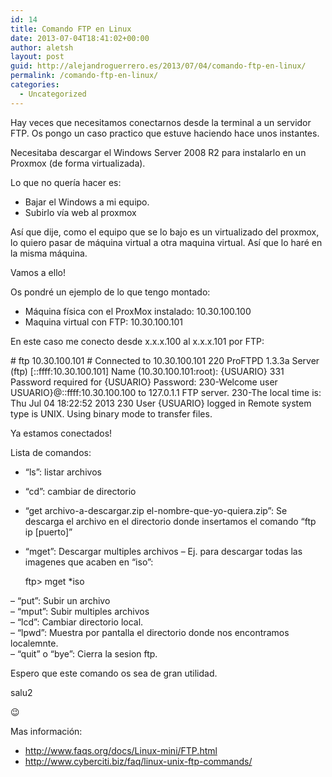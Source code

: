 ```yaml
---
id: 14
title: Comando FTP en Linux
date: 2013-07-04T18:41:02+00:00
author: aletsh
layout: post
guid: http://alejandroguerrero.es/2013/07/04/comando-ftp-en-linux/
permalink: /comando-ftp-en-linux/
categories:
  - Uncategorized
---
```

Hay veces que necesitamos conectarnos desde la terminal a un servidor FTP. Os pongo un caso practico que estuve haciendo hace unos instantes.

Necesitaba descargar el Windows Server 2008 R2 para instalarlo en un Proxmox (de forma virtualizada).

Lo que no quería hacer es:

  * Bajar el Windows a mi equipo.
  * Subirlo vía web al proxmox

Así que dije, como el equipo que se lo bajo es un virtualizado del proxmox, lo quiero pasar de máquina virtual a otra maquina virtual. Así que lo haré en la misma máquina.

Vamos a ello!

Os pondré un ejemplo de lo que tengo montado:

  * Máquina física con el ProxMox instalado: 10.30.100.100
  * Maquina virtual con FTP: 10.30.100.101

En este caso me conecto desde x.x.x.100 al x.x.x.101 por FTP:

<div class="wlWriterEditableSmartContent" id="scid:812469c5-0cb0-4c63-8c15-c81123a09de7:8ebb47d8-4fb3-499a-bae0-728a84aceb6c" style="margin: 0px; display: inline; float: none; padding: 0px;">
  # ftp 10.30.100.101 # Connected to 10.30.100.101 220 ProFTPD 1.3.3a Server (ftp) [::ffff:10.30.100.101] Name (10.30.100.101:root): {USUARIO} 331 Password required for {USUARIO} Password: <PASSWORD DE "USUARIO" /> 230-Welcome user USUARIO}@::ffff:10.30.100.100 to 127.0.1.1 FTP server. 230-The local time is: Thu Jul 04 18:22:52 2013 230 User {USUARIO} logged in Remote system type is UNIX. Using binary mode to transfer files.
</div>

Ya estamos conectados!

Lista de comandos:

  * “ls”: listar archivos
  * “cd”: cambiar de directorio
  * “get archivo-a-descargar.zip el-nombre-que-yo-quiera.zip”: Se descarga el archivo en el directorio donde insertamos el comando “ftp ip [puerto]”
  * “mget”: Descargar multiples archivos &#8211; Ej. para descargar todas las imagenes que acaben en “iso”: <div class="wlWriterEditableSmartContent" id="scid:812469c5-0cb0-4c63-8c15-c81123a09de7:a33847e4-a820-45e1-bd68-781345311e28" style="margin: 0px; display: inline; float: none; padding: 0px;">
      ftp> mget *iso</li> </ul>
    </div>
    
    &#8211; “put”: Subir un archivo  
    &#8211; “mput”: Subir multiples archivos  
    &#8211; “lcd”: Cambiar directorio local.  
    &#8211; “lpwd”: Muestra por pantalla el directorio donde nos encontramos localemnte.  
    &#8211; “quit” o “bye”: Cierra la sesion ftp.
    
    Espero que este comando os sea de gran utilidad.
    
    salu2
    
    😉
    
    Mas información:
    
      * <http://www.faqs.org/docs/Linux-mini/FTP.html>
      * <http://www.cyberciti.biz/faq/linux-unix-ftp-commands/>